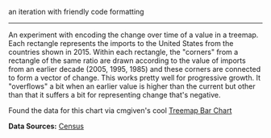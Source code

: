 an iteration with friendly code formatting

---

An experiment with encoding the change over time of a value in a treemap. Each rectangle represents the imports to the United States from the countries shown in 2015. Within each rectangle, the "corners" from a rectangle of the same ratio are drawn according to the value of imports from an earlier decade (2005, 1995, 1985) and these corners are connected to form a vector of change. This works pretty well for progressive growth. It "overflows" a bit when an earlier value is higher than the current but other than that it suffers a bit for representing change that's negative.

Found the data for this chart via cmgiven's cool [Treemap Bar Chart](https://bl.ocks.org/cmgiven/018fd027d443b177e18fffb9afcdb5bd)

**Data Sources:** [Census](https://www.census.gov/foreign-trade/balance/index.html)
